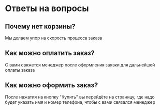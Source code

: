 # Ответы на вопросы

## Почему нет корзины?

Мы делаем упор на скорость процесса заказа

## Как можно оплатить заказ?

С вами свяжется менеджер после оформления заявки для дальнейшей оплаты заказа

## Как можно оформить заказ?

После нажатия на кнопку "Купить" вы перейдёте на страницу, где надо будет указать имя и номер телефона, чтобы с вами связался менеджер